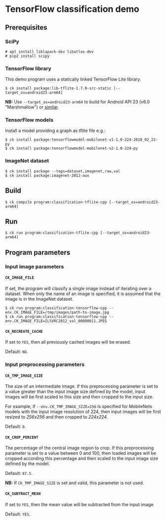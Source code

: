 # TensorFlow classification demo

## Prerequisites

### SciPy

```
# apt install liblapack-dev libatlas-dev
# pip2 install scipy
```

### TensorFlow library

This demo program uses a statically linked TensorFlow Lite library.

```
$ ck install package:lib-tflite-1.7.0-src-static [--target_os=android23-arm64]
```

**NB:** Use `--target_os=android23-arm64` to build for Android API 23 (v6.0 "Marshmallow")
or [similar](https://source.android.com/setup/start/build-numbers).

### TensorFlow models

Install a model providing a graph as tflite file e.g.:

```
$ ck install package:tensorflowmodel-mobilenet-v1-1.0-224-2018_02_22-py
$ ck install package:tensorflowmodel-mobilenet-v2-1.0-224-py
```

### ImageNet dataset

```
$ ck install package --tags=dataset,imagenet,raw,val
$ ck install package:imagenet-2012-aux 
```

## Build

```
$ ck compile program:classification-tflite-cpp [--target_os=android23-arm64]
```

## Run

```
$ ck run program:classification-tflite-cpp [--target_os=android23-arm64]
```

## Program parameters

### Input image parameters

#### `CK_IMAGE_FILE`

If set, the program will classify a single image instead of iterating over a
dataset. When only the name of an image is specified, it is assumed that the
image is in the ImageNet dataset.

```
$ ck run program:classification-tensorflow-cpp --env.CK_IMAGE_FILE=/tmp/images/path-to-image.jpg
$ ck run program:classification-tensorflow-cpp --env.CK_IMAGE_FILE=ILSVRC2012_val_00000011.JPEG
```

#### `CK_RECREATE_CACHE`
If set to `YES`, then all previously cached images will be erased.

Default: `NO`.

### Input preprocessing parameters

#### `CK_TMP_IMAGE_SIZE`

The size of an intermediate image. If this preprocessing parameter is set to a
value greater than the input image size defined by the model, input images
will be first scaled to this size and then cropped to the input size.

For example, if `--env.CK_TMP_IMAGE_SIZE=256` is specified for MobileNets
models with the input image resolution of 224, then input images will be first
resized to *256x256* and then cropped to *224x224*.

Default: `0`.

#### `CK_CROP_PERCENT`

The percentage of the central image region to crop. If this preprocessing
parameter is set to a value between 0 and 100, then loaded images will be
cropped according this percentage and then scaled to the input image size
defined by the model.

Default: `87.5`.

**NB:** If `CK_TMP_IMAGE_SIZE` is set and valid, this parameter is not used.

#### `CK_SUBTRACT_MEAN`

If set to `YES`, then the mean value will be subtracted from the input image.

Default: `YES`.
